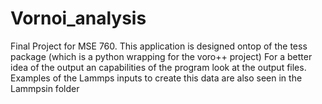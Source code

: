 # Vornoi_analysis
Final Project for MSE 760.  This application is designed ontop of the tess package (which is a python wrapping for the voro++ project)
For a better idea of the output an capabilities of the program look at the output files. 
Examples of the Lammps inputs to create this data are also seen in the Lammpsin folder 
